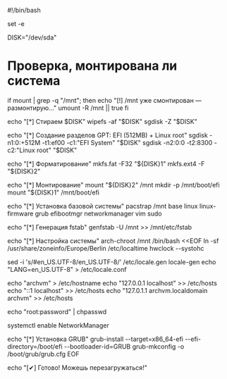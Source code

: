#!/bin/bash

set -e

DISK="/dev/sda"

# Проверка, монтирована ли система
if mount | grep -q "/mnt"; then
  echo "[!] /mnt уже смонтирован — размонтирую..."
  umount -R /mnt || true
fi

echo "[*] Стираем $DISK"
wipefs -af "$DISK"
sgdisk -Z "$DISK"

echo "[*] Создание разделов GPT: EFI (512MB) + Linux root"
sgdisk -n1:0:+512M -t1:ef00 -c1:"EFI System" "$DISK"
sgdisk -n2:0:0     -t2:8300 -c2:"Linux root" "$DISK"

echo "[*] Форматирование"
mkfs.fat -F32 "${DISK}1"
mkfs.ext4 -F "${DISK}2"

echo "[*] Монтирование"
mount "${DISK}2" /mnt
mkdir -p /mnt/boot/efi
mount "${DISK}1" /mnt/boot/efi

echo "[*] Установка базовой системы"
pacstrap /mnt base linux linux-firmware grub efibootmgr networkmanager vim sudo

echo "[*] Генерация fstab"
genfstab -U /mnt >> /mnt/etc/fstab

echo "[*] Настройка системы"
arch-chroot /mnt /bin/bash <<EOF
ln -sf /usr/share/zoneinfo/Europe/Berlin /etc/localtime
hwclock --systohc

sed -i 's/#en_US.UTF-8/en_US.UTF-8/' /etc/locale.gen
locale-gen
echo "LANG=en_US.UTF-8" > /etc/locale.conf

echo "archvm" > /etc/hostname
echo "127.0.0.1   localhost" >> /etc/hosts
echo "::1         localhost" >> /etc/hosts
echo "127.0.1.1   archvm.localdomain archvm" >> /etc/hosts

echo "root:password" | chpasswd

systemctl enable NetworkManager

echo "[*] Установка GRUB"
grub-install --target=x86_64-efi --efi-directory=/boot/efi --bootloader-id=GRUB
grub-mkconfig -o /boot/grub/grub.cfg
EOF

echo "[✔] Готово! Можешь перезагружаться!"
